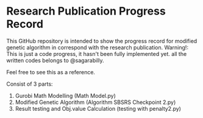 # Research Publication Progress Record

This GitHub repository is intended to show the progress record for modified genetic algorithm in correspond with the research publication.
Warning!: This is just a code progress, it hasn't been fully implemented yet.
all the written codes belongs to @sagarabilly.

Feel free to see this as a reference. 

Consist of 3 parts:
1. Gurobi Math Modelling (Math Model.py)
2. Modified Genetic Algorithm (Algorithm SBSRS Checkpoint 2.py)
3. Result testing and Obj.value Calculation (testing with penalty2.py)
